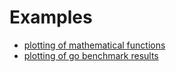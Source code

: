 # Examples

- [plotting of mathematical functions](graph/graph.go)
- [plotting of go benchmark results](bench/bench.go)